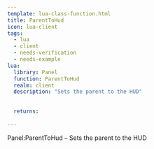 ```yaml
---
template: lua-class-function.html
title: ParentToHud
icon: lua-client
tags:
  - lua
  - client
  - needs-verification
  - needs-example
lua:
  library: Panel
  function: ParentToHud
  realm: client
  description: "Sets the parent to the HUD"
  
  
  returns:
    
---
```


<div class="lua__search__keywords">
Panel:ParentToHud &#x2013; Sets the parent to the HUD
</div>
